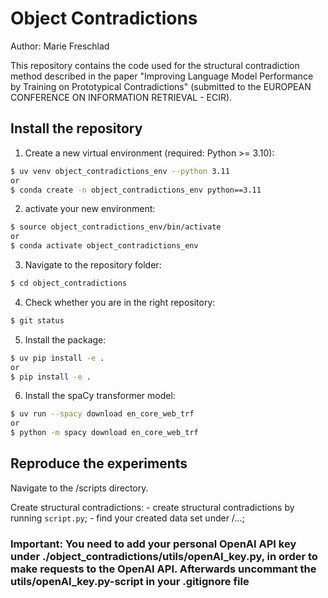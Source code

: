 # Object Contradictions
Author: Marie Freschlad

This repository contains the code used for the structural contradiction method described in the paper "Improving Language Model Performance by Training on Prototypical Contradictions" (submitted to the EUROPEAN CONFERENCE ON INFORMATION RETRIEVAL  - ECIR).

## Install the repository
1. Create a new virtual environment (required: Python >= 3.10):
```bash
$ uv venv object_contradictions_env --python 3.11
or
$ conda create -n object_contradictions_env python==3.11
```
2. activate your new environment:
```bash
$ source object_contradictions_env/bin/activate
or
$ conda activate object_contradictions_env
```
3. Navigate to the repository folder:
```bash
$ cd object_contradictions
```
4. Check whether you are in the right repository:
```bash
$ git status
```
5. Install the package:
```bash
$ uv pip install -e .
or 
$ pip install -e .
```
6. Install the spaCy transformer model:
```bash
$ uv run --spacy download en_core_web_trf
or 
$ python -m spacy download en_core_web_trf
```

## Reproduce the experiments
Navigate to the /scripts directory.

Create structural contradictions:
    - create structural contradictions by running `script.py`;
    - find your created data set under /...;


### Important: You need to add your personal OpenAI API key under ./object_contradictions/utils/openAI_key.py, in order to make requests to the OpenAI API. Afterwards uncommant the utils/openAI_key.py-script in your .gitignore file